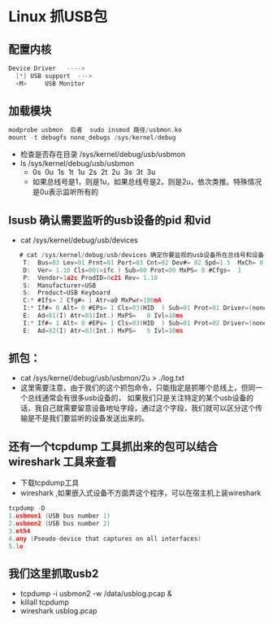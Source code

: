 # Linux 抓USB包

## 配置内核

```C
Device Driver   ---->
  [*] USB support  ---> 
  <M>     USB Monitor  
```

## 加载模块

```C
modprobe usbmon  后者  sudo insmod 路径/usbmon.ko
mount -t debugfs none_debugs /sys/kernel/debug
```

* 检查是否存在目录 /sys/kernel/debug/usb/usbmon
* ls /sys/kernel/debug/usb/usbmon
  * 0s  0u  1s  1t  1u  2s  2t  2u  3s  3t  3u
  * 如果总线号是1，则是1u，如果总线号是2，则是2u，依次类推。特殊情况是0u表示监听所有的

## lsusb 确认需要监听的usb设备的pid 和vid

* cat /sys/kernel/debug/usb/devices

```C
   # cat /sys/kernel/debug/usb/devices 确定你要监视的usb设备所在总线号和设备号
    T:  Bus=03 Lev=01 Prnt=01 Port=03 Cnt=02 Dev#= 82 Spd=1.5  MxCh= 0
    D:  Ver= 1.10 Cls=00(>ifc ) Sub=00 Prot=00 MxPS= 8 #Cfgs=  1
    P:  Vendor=1a2c ProdID=0c21 Rev= 1.10
    S:  Manufacturer=USB
    S:  Product=USB Keyboard
    C:* #Ifs= 2 Cfg#= 1 Atr=a0 MxPwr=100mA
    I:* If#= 0 Alt= 0 #EPs= 1 Cls=03(HID  ) Sub=01 Prot=01 Driver=(none)
    E:  Ad=81(I) Atr=03(Int.) MxPS=   8 Ivl=10ms
    I:* If#= 1 Alt= 0 #EPs= 1 Cls=03(HID  ) Sub=01 Prot=02 Driver=(none)
    E:  Ad=82(I) Atr=03(Int.) MxPS=   5 Ivl=10ms
```

## 抓包：

* cat /sys/kernel/debug/usb/usbmon/2u > ./log.txt
* 这里需要注意，由于我们的这个抓包命令，只能指定是抓哪个总线上，但同一个总线通常会有很多usb设备的，
如果我们只是关注特定的某个usb设备的话，我自己就需要留意设备地址字段，通过这个字段，我们就可以区分这个传输是不是我们要监听的设备发送出来的。

## 还有一个tcpdump 工具抓出来的包可以结合wireshark 工具来查看

* 下载tcpdump工具
* wireshark ,如果嵌入式设备不方面弄这个程序，可以在宿主机上装wireshark

```C
tcpdump -D
1.usbmon1 (USB bus number 1)
2.usbmon2 (USB bus number 2)
3.eth4
4.any (Pseudo-device that captures on all interfaces)
5.lo
```

## 我们这里抓取usb2

* tcpdump -i usbmon2 -w /data/usblog.pcap &
* killall tcpdump
* wireshark usblog.pcap
